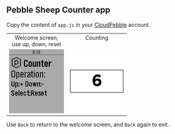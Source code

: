 ## Pebble Sheep Counter app

Copy the content of `app.js` in your [CloudPebble](https://cloudpebble.net/ide/) account.

<table>
  <tr>
    <td align="center" valign="top">
      Welcome screen, <br/>use up, down, reset
    </td>
    <td align="center" valign="top">
      Counting
    </td>
  </tr>
  <tr>
    <td align="center" valign="top">
      <img src="01.png" alt="Start here">
    </td>
    <td align="center" valign="top">
      <img src="02.png" alt="Counting">
    </td>
  </tr>
</table>

Use `Back` to return to the welcome screen, and `Back` again to exit.
